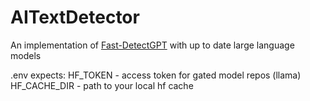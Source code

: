 # AITextDetector
An implementation of [Fast-DetectGPT](https://arxiv.org/abs/2310.05130) with up to date large language models


.env expects:
HF_TOKEN - access token for gated model repos (llama)
HF_CACHE_DIR - path to your local hf cache
